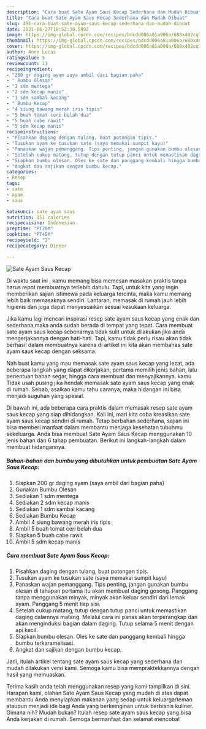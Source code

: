 ```yaml
---
description: "Cara buat Sate Ayam Saus Kecap Sederhana dan Mudah Dibuat"
title: "Cara buat Sate Ayam Saus Kecap Sederhana dan Mudah Dibuat"
slug: 491-cara-buat-sate-ayam-saus-kecap-sederhana-dan-mudah-dibuat
date: 2021-06-27T18:52:30.589Z
image: https://img-global.cpcdn.com/recipes/bdcdd006a81a006a/680x482cq70/sate-ayam-saus-kecap-foto-resep-utama.jpg
thumbnail: https://img-global.cpcdn.com/recipes/bdcdd006a81a006a/680x482cq70/sate-ayam-saus-kecap-foto-resep-utama.jpg
cover: https://img-global.cpcdn.com/recipes/bdcdd006a81a006a/680x482cq70/sate-ayam-saus-kecap-foto-resep-utama.jpg
author: Anne Lucas
ratingvalue: 5
reviewcount: 11
recipeingredient:
- "200 gr daging ayam saya ambil dari bagian paha"
- " Bumbu Olesan"
- "1 sdm mentega"
- "2 sdm kecap manis"
- "1 sdm sambal kacang"
- " Bumbu Kecap"
- "4 siung bawang merah iris tipis"
- "5 buah tomat ceri belah dua"
- "5 buah cabe rawit"
- "5 sdm kecap manis"
recipeinstructions:
- "Pisahkan daging dengan tulang, buat potongan tipis."
- "Tusukan ayam ke tusukan sate (saya memakai sumpit kayu)"
- "Panaskan wajan pemanggang. Tips penting, jangan gunakan bumbu olesan di tahapan pertama itu akan membuat daging gosong. Panggang tanpa menggunakan minyak, minyak akan keluar sendiri dari lemak ayam. Panggang 5 menit tiap sisi."
- "Setelah cukup matang, tutup dengan tutup panci untuk memastikan daging dalamnya matang. Melalui cara ini panas akan terperangkap dan akan menginduksi bagian dalam daging. Tutup selama 5 menit dengan api kecil."
- "Siapkan bumbu olesan. Oles ke sate dan panggang kembali hingga bumbu terkaramelisasi."
- "Angkat dan sajikan dengan bumbu kecap."
categories:
- Resep
tags:
- sate
- ayam
- saus

katakunci: sate ayam saus 
nutrition: 151 calories
recipecuisine: Indonesian
preptime: "PT26M"
cooktime: "PT45M"
recipeyield: "2"
recipecategory: Dinner

---
```



![Sate Ayam Saus Kecap](https://img-global.cpcdn.com/recipes/bdcdd006a81a006a/680x482cq70/sate-ayam-saus-kecap-foto-resep-utama.jpg)

Di waktu  saat ini , kamu memang bisa memesan masakan praktis tanpa harus repot membuatnya terlebih dahulu. Tapi, untuk kita yang ingin memberikan sajian istimewa pada keluarga tercinta, maka kamu memang lebih baik memasaknya sendiri. Lantaran, memasak di rumah jauh lebih higienis dan juga dapat menyesuaikan sesuai kesukaan keluarga.

Jika kamu lagi mencari inspirasi resep sate ayam saus kecap yang enak dan sederhana,maka anda sudah berada di tempat yang tepat. Cara membuat sate ayam saus kecap  sebenarnya tidak sulit untuk dilakukan jika anda mengerjakannya dengan hati-hati. Tapi, kamu tidak perlu risau akan tidak berhasil dalam membuatnya 
karena di artikel ini kita akan membahas sate ayam saus kecap dengan seksama.  



Nah buat kamu yang mau memasak sate ayam saus kecap yang lezat, ada beberapa langkah yang dapat dikerjakan, pertama memilih jenis bahan, lalu penentuan bahan segar, hingga cara membuat dan menyajikannya. kamu Tidak usah pusing jika hendak memasak sate ayam saus kecap yang enak di rumah. Sebab, asalkan kamu  tahu caranya, maka hidangan ini bisa menjadi suguhan yang spesial.

Di bawah ini, ada beberapa cara praktis  dalam memasak resep sate ayam saus kecap yang siap dihidangkan. Kali ini, mari kita coba kreasikan sate ayam saus kecap sendiri di rumah. Tetap berbahan sederhana, sajian ini bisa memberi manfaat dalam membantu menjaga kesehatan tubuhmu sekeluarga. Anda bisa membuat Sate Ayam Saus Kecap menggunakan 10 jenis bahan dan 6 tahap pembuatan. Berikut ini langkah-langkah dalam membuat hidangannya.

<!--inarticleads1-->

##### Bahan-bahan dan bumbu yang dibutuhkan untuk pembuatan Sate Ayam Saus Kecap:

1. Siapkan 200 gr daging ayam (saya ambil dari bagian paha)
1. Gunakan  Bumbu Olesan
1. Sediakan 1 sdm mentega
1. Sediakan 2 sdm kecap manis
1. Sediakan 1 sdm sambal kacang
1. Sediakan  Bumbu Kecap
1. Ambil 4 siung bawang merah iris tipis
1. Ambil 5 buah tomat ceri belah dua
1. Siapkan 5 buah cabe rawit
1. Ambil 5 sdm kecap manis




<!--inarticleads2-->

##### Cara membuat Sate Ayam Saus Kecap:

1. Pisahkan daging dengan tulang, buat potongan tipis.
1. Tusukan ayam ke tusukan sate (saya memakai sumpit kayu)
1. Panaskan wajan pemanggang. Tips penting, jangan gunakan bumbu olesan di tahapan pertama itu akan membuat daging gosong. Panggang tanpa menggunakan minyak, minyak akan keluar sendiri dari lemak ayam. Panggang 5 menit tiap sisi.
1. Setelah cukup matang, tutup dengan tutup panci untuk memastikan daging dalamnya matang. Melalui cara ini panas akan terperangkap dan akan menginduksi bagian dalam daging. Tutup selama 5 menit dengan api kecil.
1. Siapkan bumbu olesan. Oles ke sate dan panggang kembali hingga bumbu terkaramelisasi.
1. Angkat dan sajikan dengan bumbu kecap.




Jadi, itulah artikel tentang  sate ayam saus kecap  yang sederhana dan mudah dilakukan versi kami. Semoga kamu bisa mempraktekkannya dengan hasil yang memuaskan. 

Terima kasih anda telah menggunakan resep yang kami tampilkan di sini. Harapan kami, olahan  Sate Ayam Saus Kecap yang mudah di atas dapat membantu Anda menyiapkan makanan yang sedap untuk keluarga/teman ataupun menjadi ide bagi Anda yang berkeinginan untuk berbisnis kuliner. Gimana nih? Mudah bukan? Itulah resep sate ayam saus kecap yang bisa Anda kerjakan di rumah. Semoga bermanfaat dan selamat mencoba!

